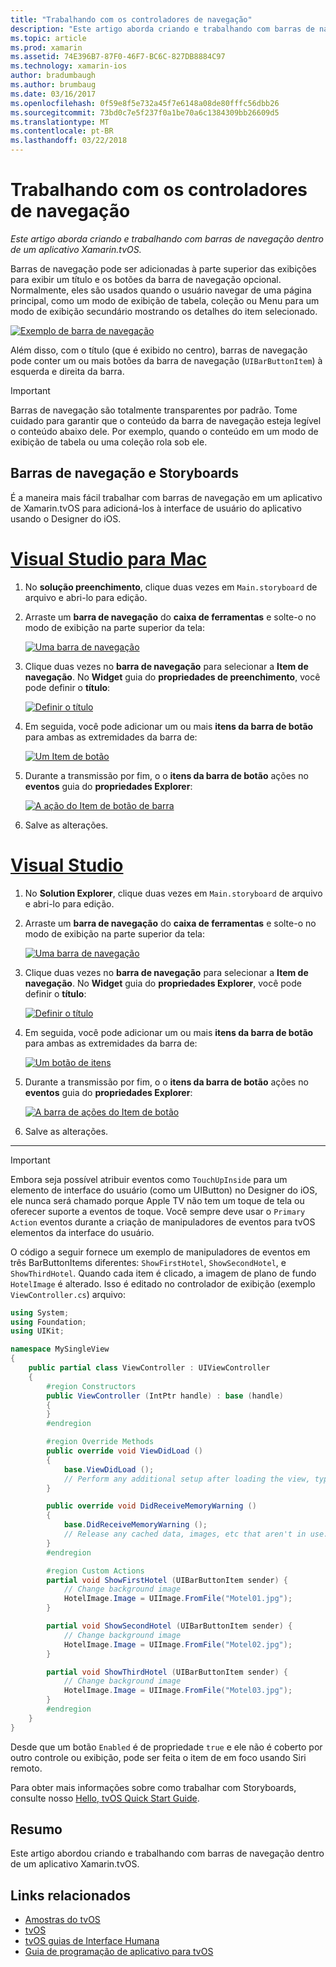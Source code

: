 ```yaml
---
title: "Trabalhando com os controladores de navegação"
description: "Este artigo aborda criando e trabalhando com barras de navegação dentro de um aplicativo Xamarin.tvOS."
ms.topic: article
ms.prod: xamarin
ms.assetid: 74E396B7-87F0-46F7-BC6C-827DB8884C97
ms.technology: xamarin-ios
author: bradumbaugh
ms.author: brumbaug
ms.date: 03/16/2017
ms.openlocfilehash: 0f59e8f5e732a45f7e6148a08de80fffc56dbb26
ms.sourcegitcommit: 73bd0c7e5f237f0a1be70a6c1384309bb26609d5
ms.translationtype: MT
ms.contentlocale: pt-BR
ms.lasthandoff: 03/22/2018
---
```

# <a name="working-with-navigation-controllers"></a>Trabalhando com os controladores de navegação

_Este artigo aborda criando e trabalhando com barras de navegação dentro de um aplicativo Xamarin.tvOS._

Barras de navegação pode ser adicionadas à parte superior das exibições para exibir um título e os botões da barra de navegação opcional. Normalmente, eles são usados quando o usuário navegar de uma página principal, como um modo de exibição de tabela, coleção ou Menu para um modo de exibição secundário mostrando os detalhes do item selecionado.

[![](navigation-bars-images/navbar01.png "Exemplo de barra de navegação")](navigation-bars-images/navbar01.png#lightbox)

Além disso, com o título (que é exibido no centro), barras de navegação pode conter um ou mais botões da barra de navegação (`UIBarButtonItem`) à esquerda e direita da barra.

> [!IMPORTANT]
> Barras de navegação são totalmente transparentes por padrão. Tome cuidado para garantir que o conteúdo da barra de navegação esteja legível o conteúdo abaixo dele. Por exemplo, quando o conteúdo em um modo de exibição de tabela ou uma coleção rola sob ele.




<a name="Navigation-Bars-and-Storyboards" />

## <a name="navigation-bars-and-storyboards"></a>Barras de navegação e Storyboards

É a maneira mais fácil trabalhar com barras de navegação em um aplicativo de Xamarin.tvOS para adicioná-los à interface de usuário do aplicativo usando o Designer do iOS.

# <a name="visual-studio-for-mactabvsmac"></a>[Visual Studio para Mac](#tab/vsmac)


1. No **solução preenchimento**, clique duas vezes em `Main.storyboard` de arquivo e abri-lo para edição.
1. Arraste um **barra de navegação** do **caixa de ferramentas** e solte-o no modo de exibição na parte superior da tela: 

    [![](navigation-bars-images/navbar02.png "Uma barra de navegação")](navigation-bars-images/navbar02.png#lightbox)
1. Clique duas vezes no **barra de navegação** para selecionar a **Item de navegação**. No **Widget** guia do **propriedades de preenchimento**, você pode definir o **título**: 

    [![](navigation-bars-images/navbar03.png "Definir o título")](navigation-bars-images/navbar03.png#lightbox)
1. Em seguida, você pode adicionar um ou mais **itens da barra de botão** para ambas as extremidades da barra de: 

    [![](navigation-bars-images/navbar04.png "Um Item de botão")](navigation-bars-images/navbar04.png#lightbox)
1. Durante a transmissão por fim, o o **itens da barra de botão** ações no **eventos** guia do **propriedades Explorer**: 

    [![](navigation-bars-images/navbar05.png "A ação do Item de botão de barra")](navigation-bars-images/navbar05.png#lightbox)
1. Salve as alterações.


# <a name="visual-studiotabvswin"></a>[Visual Studio](#tab/vswin)


1. No **Solution Explorer**, clique duas vezes em `Main.storyboard` de arquivo e abri-lo para edição.
1. Arraste um **barra de navegação** do **caixa de ferramentas** e solte-o no modo de exibição na parte superior da tela: 

    [![](navigation-bars-images/navbar02-vs.png "Uma barra de navegação")](navigation-bars-images/navbar02-vs.png#lightbox)
1. Clique duas vezes no **barra de navegação** para selecionar a **Item de navegação**. No **Widget** guia do **propriedades Explorer**, você pode definir o **título**: 

    [![](navigation-bars-images/navbar03-vs.png "Definir o título")](navigation-bars-images/navbar03-vs.png#lightbox)
1. Em seguida, você pode adicionar um ou mais **itens da barra de botão** para ambas as extremidades da barra de: 

    [![](navigation-bars-images/navbar04-vs.png "Um botão de itens")](navigation-bars-images/navbar04-vs.png#lightbox)
1. Durante a transmissão por fim, o o **itens da barra de botão** ações no **eventos** guia do **propriedades Explorer**: 

    [![](navigation-bars-images/navbar05-vs.png "A barra de ações do Item de botão")](navigation-bars-images/navbar05-vs.png#lightbox)
1. Salve as alterações.


-----

> [!IMPORTANT]
> Embora seja possível atribuir eventos como `TouchUpInside` para um elemento de interface do usuário (como um UIButton) no Designer do iOS, ele nunca será chamado porque Apple TV não tem um toque de tela ou oferecer suporte a eventos de toque. Você sempre deve usar o `Primary Action` eventos durante a criação de manipuladores de eventos para tvOS elementos da interface do usuário.




O código a seguir fornece um exemplo de manipuladores de eventos em três BarButtonItems diferentes: `ShowFirstHotel`, `ShowSecondHotel`, e `ShowThirdHotel`. Quando cada item é clicado, a imagem de plano de fundo `HotelImage` é alterado. Isso é editado no controlador de exibição (exemplo `ViewController.cs`) arquivo:

```csharp
using System;
using Foundation;
using UIKit;

namespace MySingleView
{
    public partial class ViewController : UIViewController
    {
        #region Constructors
        public ViewController (IntPtr handle) : base (handle)
        {
        }
        #endregion

        #region Override Methods
        public override void ViewDidLoad ()
        {
            base.ViewDidLoad ();
            // Perform any additional setup after loading the view, typically from a nib.
        }

        public override void DidReceiveMemoryWarning ()
        {
            base.DidReceiveMemoryWarning ();
            // Release any cached data, images, etc that aren't in use.
        }
        #endregion

        #region Custom Actions
        partial void ShowFirstHotel (UIBarButtonItem sender) {
            // Change background image
            HotelImage.Image = UIImage.FromFile("Motel01.jpg");
        }

        partial void ShowSecondHotel (UIBarButtonItem sender) {
            // Change background image
            HotelImage.Image = UIImage.FromFile("Motel02.jpg");
        }

        partial void ShowThirdHotel (UIBarButtonItem sender) {
            // Change background image
            HotelImage.Image = UIImage.FromFile("Motel03.jpg");
        }
        #endregion
    }
}
```

Desde que um botão `Enabled` é de propriedade `true` e ele não é coberto por outro controle ou exibição, pode ser feita o item de em foco usando Siri remoto.

Para obter mais informações sobre como trabalhar com Storyboards, consulte nosso [Hello, tvOS Quick Start Guide](~/ios/tvos/get-started/hello-tvos.md). 

<a name="Summary" />

## <a name="summary"></a>Resumo

Este artigo abordou criando e trabalhando com barras de navegação dentro de um aplicativo Xamarin.tvOS.



## <a name="related-links"></a>Links relacionados

- [Amostras do tvOS](https://developer.xamarin.com/samples/tvos/all/)
- [tvOS](https://developer.apple.com/tvos/)
- [tvOS guias de Interface Humana](https://developer.apple.com/tvos/human-interface-guidelines/)
- [Guia de programação de aplicativo para tvOS](https://developer.apple.com/library/prerelease/tvos/documentation/General/Conceptual/AppleTV_PG/)
